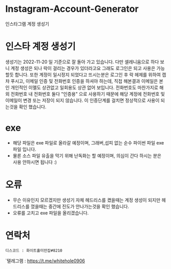 # Instagram-Account-Generator
인스타그램 계정 생성기

# 인스타 계정 생성기
생성기는 2022-11-20 일 기준으로 잘 돌아 가고 있습니다. 
다만 셀레니움으로 하다 보니 계정 생성은 되나 락이 걸리는 경우가 있더라고요 그래도 로그인은 되고 사용은 가능할듯 합니다.
또한 계정이 일시정지 되었다고 뜨시는분은 로그인 후 락 헤제를 위하여 캡챠 푸시고, 이메일 인증 및 전화번호 인증을 하셔야 하는데,
직접 해본결과 이메일은 본인 개인적인 이멜도 상관없고 일회용도 상관 없어 보입니다. 전화번호도 마찬가지로 해외 전화번호 내 전화번호 
둘다 "인증용" 으로 사용하기 때문에 해당 계정에 전화번호 및 이메일이 변경 또는 저장이 되지 않습니다. 이 인증단계를 걸치면 정상적으로 사용이 되는것을
확인 했습니다.

# exe
- 해당 파일은 exe 파일로 올라갈 예정이며, 그래버,섭피 없는 순수 파이썬 파일 exe 파일 입니다.
- 물론 소스 파일 유출을 막기 위해 난독화는 할 예정이며, 의심이 간다 하시는 분은 사용 안하시면 됩니다 :)

# 오류
- 무슨 이유인지 모르겠지만 생성기 자체 헤드리스를 켰을때는 계정 생성이 되지만 헤드리스를 껐을때는 중간에 진도가 안나가는것을 확인 했습니다.
- 오류를 고치고 exe 파일을 올리겠습니다.

# 연락처 
`디스코드 : 화이트홀미만잡#8210`

`텔레그램 : https://t.me/whitehole0906
